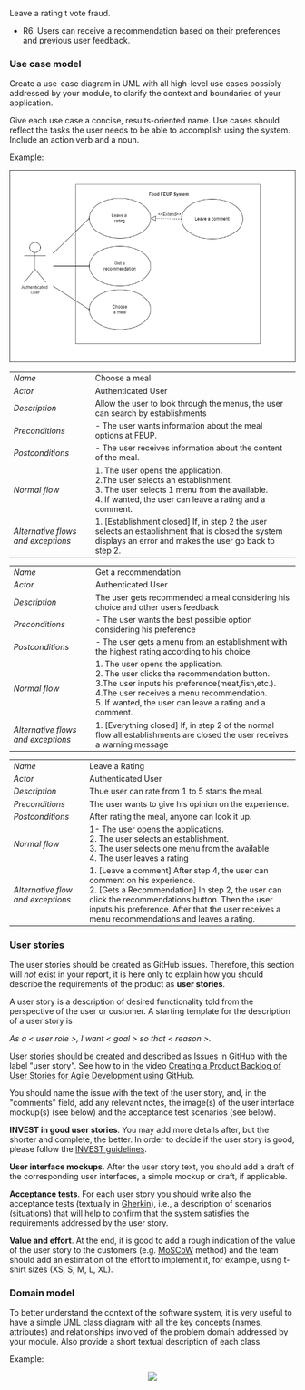  Leave a rating                                                                                                                                                                                                                                                                                                                     t vote fraud.  
- R6. Users can receive a recommendation based on their preferences and previous user feedback.  


### Use case model 

Create a use-case diagram in UML with all high-level use cases possibly addressed by your module, to clarify the context and boundaries of your application.

Give each use case a concise, results-oriented name. Use cases should reflect the tasks the user needs to be able to accomplish using the system. Include an action verb and a noun. 

Example:
 <p align="center" justify="center">
  <img src="../images/UseCaseView.png">
</p>

|||
| --- | --- |
| *Name* | Choose a meal |
| *Actor* | Authenticated User | 
| *Description* | Allow the user to look through the menus, the user can search by establishments |
| *Preconditions* | - The user wants information about the meal options at FEUP. |
| *Postconditions* | - The user receives information about the content of the meal. |
| *Normal flow* | 1. The user opens the application.<br> 2.The user selects an establishment. <br> 3. The user selects 1 menu from the available.<br> 4. If wanted, the user can leave a rating and a comment.<br> |
| *Alternative flows and exceptions* | 1. [Establishment closed] If, in step 2 the user selects an establishment that is closed the system displays an error and makes the user go back to step 2. |

|||
| --- | --- |
| *Name* | Get a recommendation |
| *Actor* | Authenticated User | 
| *Description* | The user gets recommended a meal considering his choice and other users feedback |
| *Preconditions* | - The user wants the best possible option considering his preference |
| *Postconditions* | - The user gets a menu from an establishment with the highest rating according to his choice. |
| *Normal flow* | 1. The user opens the application.<br> 2. The user clicks the recommendation button.<br> 3.The user inputs his preference(meat,fish,etc.). <br> 4.The user receives a menu recommendation.<br>  5. If wanted, the user can leave a rating and a comment.  |
| *Alternative flows and exceptions* | 1. [Everything closed] If, in step 2 of the normal flow all establishments are closed the user receives a warning message |


|||
| --- | --- |
| *Name* | Leave a Rating |
| *Actor* | Authenticated User |
| *Description* | Thue user can rate from 1 to 5 starts the meal. |
| *Preconditions* | The user wants to give his opinion on the experience. |
| *Postconditions* | After rating the meal, anyone can look it up. |
| *Normal flow* | 1- The user opens the applications. <br> 2. The user selects an establishment. <br> 3. The user selects one menu from the available <br> 4. The user leaves a rating |
| *Alternative flow and exceptions* | 1. [Leave a comment] After step 4, the user can comment on his experience. <br>  2. [Gets a Recommendation] In step 2, the user can click the recommendations button. Then the user inputs his preference. After that the user receives a menu recommendations and leaves a rating. |


### User stories
The user stories should be created as GitHub issues. Therefore, this section will *not* exist in your report, it is here only to explain how you should describe the requirements of the product as **user stories**. 

A user story is a description of desired functionality told from the perspective of the user or customer. A starting template for the description of a user story is 

*As a < user role >, I want < goal > so that < reason >.*

User stories should be created and described as [Issues](https://github.com/LEIC-ES-2021-22/templates/issues) in GitHub with the label "user story". See how to in the video [Creating a Product Backlog of User Stories for Agile Development using GitHub](https://www.youtube.com/watch?v=m8ZxTHSKSKE).

You should name the issue with the text of the user story, and, in the "comments" field, add any relevant notes, the image(s) of the user interface mockup(s) (see below) and the acceptance test scenarios (see below). 

**INVEST in good user stories**. 
You may add more details after, but the shorter and complete, the better. In order to decide if the user story is good, please follow the [INVEST guidelines](https://xp123.com/articles/invest-in-good-stories-and-smart-tasks/).

**User interface mockups**.
After the user story text, you should add a draft of the corresponding user interfaces, a simple mockup or draft, if applicable.

**Acceptance tests**.
For each user story you should write also the acceptance tests (textually in [Gherkin](https://cucumber.io/docs/gherkin/reference/)), i.e., a description of scenarios (situations) that will help to confirm that the system satisfies the requirements addressed by the user story.

**Value and effort**.
At the end, it is good to add a rough indication of the value of the user story to the customers (e.g. [MoSCoW](https://en.wikipedia.org/wiki/MoSCoW_method) method) and the team should add an estimation of the effort to implement it, for example, using t-shirt sizes (XS, S, M, L, XL).



### Domain model

To better understand the context of the software system, it is very useful to have a simple UML class diagram with all the key concepts (names, attributes) and relationships involved of the problem domain addressed by your module. 
Also provide a short textual description of each class. 

Example:
 <p align="center" justify="center">
  <img src="https://github.com/LEIC-ES-2021-22/templates/blob/main/images/DomainModel.png"/>
</p>
